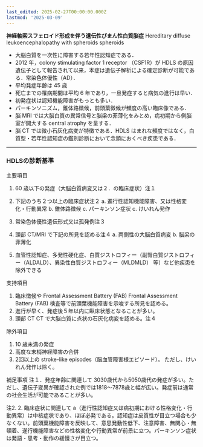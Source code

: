 ```yaml
---
last_edited: 2025-02-27T00:00:00.000Z
lastmod: '2025-03-09'
---
```





**神経軸索スフェロイド形成を伴う遺伝性びまん性白質脳症**
Hereditary diffuse leukoencephalopathy with spheroids spheroids

- 大脳白質を一次性に障害する若年性認知症である．
- 2012 年，colony stimulating factor 1 receptor （CSF1R）が HDLS の原因遺伝子として報告されて以来，本症は遺伝子解析による確定診断が可能である．常染色体優性（AD）．
- 平均発症年齢は 45 歳
- 死亡までの罹病期間は平均 6 年であり，一旦発症すると病気の進行は早い．
- 初発症状は認知機能障害がもっとも多い．
- パーキンソニズム，錐体路徴候，前頭葉徴候が頻度の高い臨床像である．
- 脳 MRI では大脳白質の異常信号と脳梁の菲薄化をみとめ，病初期から側脳室が開大する central atrophy を呈する．
- 脳 CT では微小石灰化病変が特徴である．HDLS はまれな頻度ではなく，白質型・若年性認知症の鑑別診断において念頭におくべき疾患である．

---
### HDLSの診断基準

主要項目
1. 60 歳以下の発症（大脳白質病変又は２．の臨床症状）注１
2. 下記のうち２つ以上の臨床症状注２
	a. 進行性認知機能障害、又は性格変化・行動異常
	b. 錐体路徴候
	c. パーキンソン症状
	c. けいれん発作

3. 常染色体優性遺伝形式又は孤発例注３
4. 頭部 CT/MRI で下記の所見を認める注４
	a. 両側性の大脳白質病変
	b. 脳梁の菲薄化

5. 血管性認知症、多発性硬化症、白質ジストロフィー（副腎白質ジストロフィー（ALDALD）、異染性白質ジストロフィー（MLDMLD） 等）など他疾患を除外できる

支持項目 
1. 臨床徴候や Frontal Assessment Battery (FAB) Frontal Assessment Battery (FAB) 検査等で前頭葉機能障害を示唆する所見を認める。
2. 進行が早く、発症後５年以内に臥床状態となることが多い。
3. 頭部 CT CT で大脳白質に点状の石灰化病変を認める。注４

除外項目
1. 10 歳未満の発症
2. 高度な末梢神経障害の合併
3. 2回以上の stroke-like episodes（脳血管障害様エピソード）。
   ただし、けいれん発作は除く。

補足事項
注１．発症年齢に関連して 3030歳代から5050歳代の発症が多い。ただし、遺伝子変異が確認された例では1818～7878歳と幅が広い。発症前は通常の社会生活が可能であることが多い。

注2. 2. 臨床症状に関連して
a（進行性認知症又は病初期における性格変化・行動異常）は中核症状であり、ほぼ必発である。認知症は皮質性が目立つ場合も少なくない。前頭葉機能障害を反映して、意思発動性低下、注意障害、無関心・無頓着、遂行機能障害などの性格変化や行動異常が前景に立つ。パーキンソン症状は発語・思考・動作の緩慢さが目立つ。

